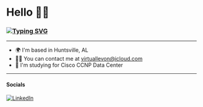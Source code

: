 # Hello 👋🏾
### [![Typing SVG](https://readme-typing-svg.demolab.com?font=JetBrains+Mono&pause=1000&color=007BFF&random=false&width=435&lines=Jr.+Network+Adminstrator;Data+Center+Specialist)](https://git.io/typing-svg) 

---

*   🌍  I'm based in Huntsville, AL
*   🤙🏾  You can contact me at [virtuallevon@icloud.com](mailto:virtuallevon@icloud.com)
*   🧠  I'm studying for Cisco CCNP Data Center

---

#### Socials
[![LinkedIn](https://skillicons.dev/icons?i=linkedin)](https://www.linkedin.com/in/levon-watkins-jr-5bb034238/)&nbsp;
